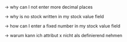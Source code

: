 -> why can I not enter more decimal places

-> why is no stock written in my stock value field

-> how can I enter a fixed number in my stock value field

-> warum kann ich attribut x nicht als definierend nehmen
